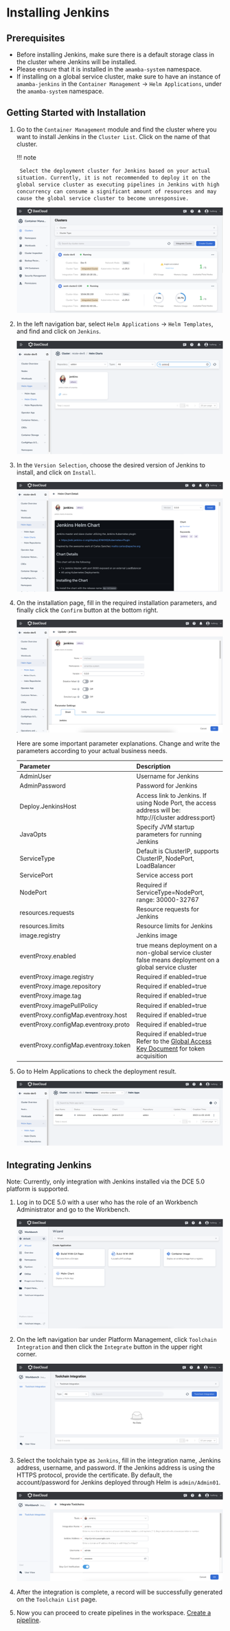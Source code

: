 # Installing Jenkins

## Prerequisites

- Before installing Jenkins, make sure there is a default storage class in the cluster where Jenkins will be installed.
- Please ensure that it is installed in the `amamba-system` namespace.
- If installing on a global service cluster, make sure to have an instance of `amamba-jenkins` in the `Container Management` -> `Helm Applications`, under the `amamba-system` namespace.

## Getting Started with Installation

1. Go to the `Container Management` module and find the cluster where you want to install Jenkins in the `Cluster List`. Click on the name of that cluster.

    !!! note

        Select the deployment cluster for Jenkins based on your actual situation. Currently, it is not recommended to deploy it on the global service cluster as executing pipelines in Jenkins with high concurrency can consume a significant amount of resources and may cause the global service cluster to become unresponsive.

    ![Click Cluster Name](../../images/install-jenkins11.png)

2. In the left navigation bar, select `Helm Applications` -> `Helm Templates`, and find and click on `Jenkins`.

    ![jenkins helm](../../images/install-jenkins12.png)

3. In the `Version Selection`, choose the desired version of Jenkins to install, and click on `Install`.

    ![Install](../../images/install-jenkins13.png)

4. On the installation page, fill in the required installation parameters, and finally click the `Confirm` button at the bottom right.

    ![Fill in Configuration](../../images/install-jenkins14.png)

    Here are some important parameter explanations. Change and write the parameters according to your actual business needs.

    | Parameter                            | Description                                                   |
    | ------------------------------------ | ------------------------------------------------------------- |
    | AdminUser                            | Username for Jenkins                                          |
    | AdminPassword                        | Password for Jenkins                                          |
    | Deploy.JenkinsHost                   | Access link to Jenkins. If using Node Port, the access address will be: http://{cluster address:port} |
    | JavaOpts                             | Specify JVM startup parameters for running Jenkins            |
    | ServiceType                          | Default is ClusterIP, supports ClusterIP, NodePort, LoadBalancer |
    | ServicePort                          | Service access port                                           |
    | NodePort                             | Required if ServiceType=NodePort, range: 30000-32767          |
    | resources.requests                   | Resource requests for Jenkins                                 |
    | resources.limits                     | Resource limits for Jenkins                                   |
    | image.registry                       | Jenkins image                                                |
    | eventProxy.enabled                   | true means deployment on a non-global service cluster<br />false means deployment on a global service cluster |
    | eventProxy.image.registry            | Required if enabled=true                                      |
    | eventProxy.image.repository          | Required if enabled=true                                      |
    | eventProxy.image.tag                 | Required if enabled=true                                      |
    | eventProxy.imagePullPolicy           | Required if enabled=true                                      |
    | eventProxy.configMap.eventroxy.host  | Required if enabled=true                                      |
    | eventProxy.configMap.eventroxy.proto | Required if enabled=true                                      |
    | eventProxy.configMap.eventroxy.token | Required if enabled=true<br />Refer to the [Global Access Key Document](../../../ghippo/user-guide/personal-center/accesstoken.md) for token acquisition |

5. Go to Helm Applications to check the deployment result.

    ![Deployment Completed](../../images/install-jenkins15.png)

## Integrating Jenkins

Note: Currently, only integration with Jenkins installed via the DCE 5.0 platform is supported.

1. Log in to DCE 5.0 with a user who has the role of an Workbench Administrator and go to the Workbench.

    ![Deployment Completed](../../images/install-jenkins16.png)

2. On the left navigation bar under Platform Management, click `Toolchain Integration` and then click the `Integrate` button in the upper right corner.

    ![Deployment Completed](../../images/install-jenkins17.png)

3. Select the toolchain type as `Jenkins`, fill in the integration name, Jenkins address, username, and password.
   If the Jenkins address is using the HTTPS protocol, provide the certificate. By default, the account/password for Jenkins deployed through Helm is `admin/Admin01`.

    ![Deployment Completed](../../images/install-jenkins18.png)

4. After the integration is complete, a record will be successfully generated on the `Toolchain List` page.


5. Now you can proceed to create pipelines in the workspace. [Create a pipeline](create/custom.md).
